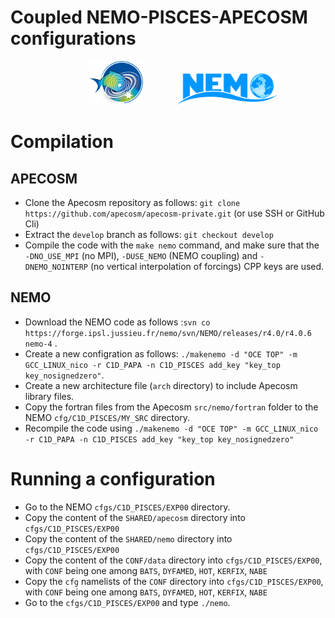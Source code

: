 Coupled NEMO-PISCES-APECOSM configurations
=================================================

<div align="center">
  <img src="https://github.com/apecosm/apecosm-pisces-1d/blob/master/images/logo_apecosm_sanstexte_rvb_300dpi.png?token=AHYKVT3EE3WLFVG4BTLN3RS7OG3CS" height=70 hspace=50>
  <img src="https://github.com/apecosm/apecosm-pisces-1d/blob/master/images/NEMO_logo.png" height=50>
</div>

# Compilation

## APECOSM

- Clone the Apecosm repository as follows: `git clone https://github.com/apecosm/apecosm-private.git` (or use SSH or GitHub Cli)
- Extract the `develop` branch as follows: `git checkout develop`
- Compile the code with the `make nemo` command, and make sure that the `-DNO_USE_MPI` (no MPI), `-DUSE_NEMO` (NEMO coupling) and `-DNEMO_NOINTERP` (no vertical interpolation of forcings) CPP keys are used.

## NEMO

- Download the NEMO code as follows :`svn co https://forge.ipsl.jussieu.fr/nemo/svn/NEMO/releases/r4.0/r4.0.6 nemo-4` .
- Create a new configration as follows: `./makenemo -d "OCE TOP" -m GCC_LINUX_nico -r C1D_PAPA -n C1D_PISCES add_key "key_top key_nosignedzero"`.
- Create a new architecture file (`arch` directory) to include Apecosm library files.
- Copy the fortran files from the Apecosm `src/nemo/fortran` folder to the NEMO `cfg/C1D_PISCES/MY_SRC` directory.
- Recompile the code using `./makenemo -d "OCE TOP" -m GCC_LINUX_nico -r C1D_PAPA -n C1D_PISCES add_key "key_top key_nosignedzero"`

# Running a configuration

- Go to the NEMO `cfgs/C1D_PISCES/EXP00` directory.
- Copy the content of the `SHARED/apecosm` directory into `cfgs/C1D_PISCES/EXP00`
- Copy the content of the `SHARED/nemo` directory into `cfgs/C1D_PISCES/EXP00`
- Copy the content of the `CONF/data` directory into `cfgs/C1D_PISCES/EXP00`, with `CONF` being one among `BATS`, `DYFAMED`, `HOT`, `KERFIX`, `NABE`
- Copy the `cfg` namelists of the `CONF` directory into `cfgs/C1D_PISCES/EXP00`, with `CONF` being one among `BATS`, `DYFAMED`, `HOT`, `KERFIX`, `NABE`
- Go to the `cfgs/C1D_PISCES/EXP00` and type `./nemo`.
